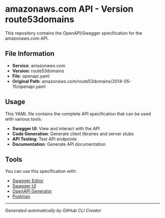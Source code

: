 # amazonaws.com API - Version route53domains

This repository contains the OpenAPI/Swagger specification for the amazonaws.com API.

## File Information

- **Service**: amazonaws.com
- **Version**: route53domains
- **File**: openapi.yaml
- **Original Path**: amazonaws.com/route53domains/2014-05-15/openapi.yaml

## Usage

This YAML file contains the complete API specification that can be used with various tools:

- **Swagger UI**: View and interact with the API
- **Code Generation**: Generate client libraries and server stubs
- **API Testing**: Test API endpoints
- **Documentation**: Generate API documentation

## Tools

You can use this specification with:

- [Swagger Editor](https://editor.swagger.io/)
- [Swagger UI](https://swagger.io/tools/swagger-ui/)
- [OpenAPI Generator](https://openapi-generator.tech/)
- [Postman](https://www.postman.com/)

---

*Generated automatically by GitHub CLI Creator*
